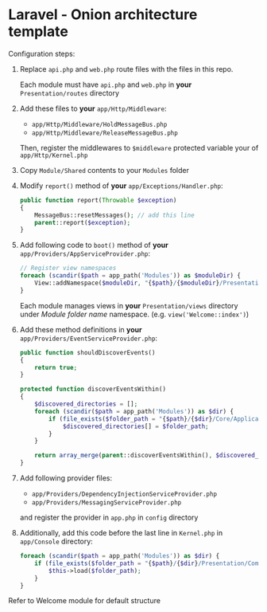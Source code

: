 # Laravel - Onion architecture template

Configuration steps:

1. Replace `api.php` and `web.php` route files with the files in this repo.

    Each module must have `api.php` and `web.php` in **your** `Presentation/routes` directory

2. Add these files to **your** `app/Http/Middleware`:
    - `app/Http/Middleware/HoldMessageBus.php`
    - `app/Http/Middleware/ReleaseMessageBus.php`

    Then, register the middlewares to `$middleware` protected variable your of `app/Http/Kernel.php`

3. Copy `Module/Shared` contents to your `Modules` folder

4. Modify `report()` method of **your** `app/Exceptions/Handler.php`:
    ```php
    public function report(Throwable $exception)
    {
        MessageBus::resetMessages(); // add this line
        parent::report($exception);
    }
    ```

5. Add following code to `boot()` method of **your** `app/Providers/AppServiceProvider.php`:

    ```php
    // Register view namespaces
    foreach (scandir($path = app_path('Modules')) as $moduleDir) {
        View::addNamespace($moduleDir, "{$path}/{$moduleDir}/Presentation/views");
    }
    ```

    Each module manages views in **your** `Presentation/views` directory under *Module folder name* namespace. (e.g. `view('Welcome::index')`)

6. Add these method definitions in **your** `app/Providers/EventServiceProvider.php`:

   ```php
   public function shouldDiscoverEvents()
   {
       return true;
   }
   
   protected function discoverEventsWithin()
   {
       $discovered_directories = [];
       foreach (scandir($path = app_path('Modules')) as $dir) {
           if (file_exists($folder_path = "{$path}/{$dir}/Core/Application/EventListener")) {
               $discovered_directories[] = $folder_path;
           }
       }
   
       return array_merge(parent::discoverEventsWithin(), $discovered_directories);
   }
   ```

7. Add following provider files:

    - `app/Providers/DependencyInjectionServiceProvider.php`
    - `app/Providers/MessagingServiceProvider.php`

    and register the provider in `app.php` in `config` directory

8. Additionally, add this code before the last line in `Kernel.php` in `app/Console` directory:

    ```php
    foreach (scandir($path = app_path('Modules')) as $dir) {
        if (file_exists($folder_path = "{$path}/{$dir}/Presentation/Commands")) {
            $this->load($folder_path);
        }
    }
    ```



Refer to Welcome module for default structure

